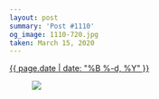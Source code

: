 ```yaml
---
layout: post
summary: 'Post #1110'
og_image: 1110-720.jpg
taken: March 15, 2020
---
```


<div class="post">
 <time>
  <a href="/1110">
   {{ page.date | date: "%B %-d, %Y" }}
  </a>
 </time>
 <a href="/1110">
  <figure data-taken="3/15/2020">
   <img sizes="(min-width: 700px) 50vw, calc(100vw - 2rem)" src="{{ site.assets_url }}/1110-360.jpg" srcset="{{ site.assets_url }}/1110-180.jpg 180w, {{ site.assets_url }}/1110-360.jpg 360w, {{ site.assets_url }}/1110-540.jpg 540w, {{ site.assets_url }}/1110-720.jpg 720w"/>
  </figure>
 </a>
</div>
